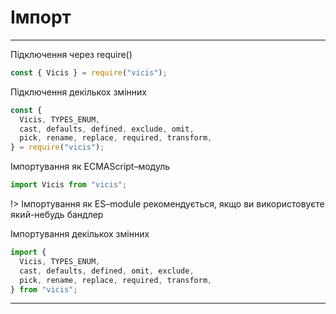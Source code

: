 # Імпорт

---

Підключення через require()

```js
const { Vicis } = require("vicis");
```

Підключення декількох змінних

```js
const {
  Vicis, TYPES_ENUM,
  cast, defaults, defined, exclude, omit,
  pick, rename, replace, required, transform,
} = require("vicis");
```

Імпортування як ECMAScript–модуль

```js
import Vicis from "vicis";
```

!> Імпортування як ES–module рекомендується, якщо ви використовуєте який-небудь бандлер

Імпортування декількох змінних

```js
import {
  Vicis, TYPES_ENUM,
  cast, defaults, defined, omit, exclude,
  pick, rename, replace, required, transform,
} from "vicis";
```

---
